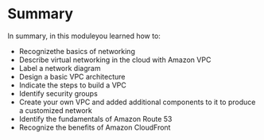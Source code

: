 # Summary

In summary, in this moduleyou learned how to:
- Recognizethe basics of networking
- Describe virtual networking in the cloud with Amazon VPC
- Label a network diagram
- Design a basic VPC architecture
- Indicate the steps to build a VPC
- Identify security groups
- Create your own VPC and added additional components to it to produce a customized network
- Identify the fundamentals of Amazon Route 53
- Recognize the benefits of Amazon CloudFront

